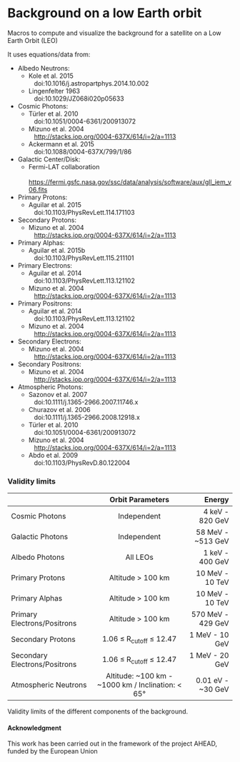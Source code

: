 <h1>Background on a low Earth orbit</h1>

Macros to compute and visualize the background for a satellite on a Low Earth Orbit (LEO)

It uses equations/data from:
* Albedo Neutrons: 
  - Kole et al. 2015\
&nbsp;&nbsp; doi:10.1016/j.astropartphys.2014.10.002
  - Lingenfelter 1963\
&nbsp;&nbsp; doi:10.1029/JZ068i020p05633
* Cosmic Photons: 
  - Türler et al. 2010\
&nbsp;&nbsp; doi:10.1051/0004-6361/200913072
  - Mizuno et al. 2004\
&nbsp;&nbsp; http://stacks.iop.org/0004-637X/614/i=2/a=1113
  - Ackermann et al. 2015\
&nbsp;&nbsp; doi:10.1088/0004-637X/799/1/86
* Galactic Center/Disk: 
  - Fermi-LAT collaboration\
&nbsp;&nbsp; https://fermi.gsfc.nasa.gov/ssc/data/analysis/software/aux/gll_iem_v06.fits
* Primary Protons: 
  - Aguilar et al. 2015\
&nbsp;&nbsp; doi:10.1103/PhysRevLett.114.171103
* Secondary Protons: 
  - Mizuno et al. 2004\
&nbsp;&nbsp; http://stacks.iop.org/0004-637X/614/i=2/a=1113
* Primary Alphas:  
  - Aguilar et al. 2015b\
&nbsp;&nbsp; doi:10.1103/PhysRevLett.115.211101
* Primary Electrons: 
  - Aguilar et al. 2014\
&nbsp;&nbsp; doi:10.1103/PhysRevLett.113.121102
  - Mizuno et al. 2004\
&nbsp;&nbsp; http://stacks.iop.org/0004-637X/614/i=2/a=1113
* Primary Positrons: 
  - Aguilar et al. 2014\
&nbsp;&nbsp; doi:10.1103/PhysRevLett.113.121102
  - Mizuno et al. 2004\
&nbsp;&nbsp; http://stacks.iop.org/0004-637X/614/i=2/a=1113
* Secondary Electrons: 
  - Mizuno et al. 2004\
&nbsp;&nbsp; http://stacks.iop.org/0004-637X/614/i=2/a=1113
* Secondary Positrons: 
  - Mizuno et al. 2004\
&nbsp;&nbsp;  http://stacks.iop.org/0004-637X/614/i=2/a=1113
* Atmospheric Photons: 
  - Sazonov et al. 2007\
&nbsp;&nbsp; doi:10.1111/j.1365-2966.2007.11746.x
  - Churazov et al. 2006\
&nbsp;&nbsp;  doi:10.1111/j.1365-2966.2008.12918.x
  - Türler et al. 2010\
&nbsp;&nbsp; doi:10.1051/0004-6361/200913072
  - Mizuno et al. 2004\
&nbsp;&nbsp; http://stacks.iop.org/0004-637X/614/i=2/a=1113
  - Abdo et al. 2009\
&nbsp;&nbsp; doi:10.1103/PhysRevD.80.122004

<h3>Validity limits</h3>

| | Orbit Parameters | Energy |
| :--- | :---: | ---:|
| Cosmic Photons | Independent | 4 keV - 820 GeV
| Galactic Photons | Independent | 58 MeV -  ~513 GeV
| Albedo Photons | All LEOs | 1 keV - 400 GeV
| Primary Protons | Altitude > 100 km | 10 MeV - 10 TeV
| Primary Alphas | Altitude > 100 km | 10 MeV - 10 TeV
| Primary Electrons/Positrons | Altitude > 100 km | 570 MeV - 429 GeV
| Secondary Protons | 1.06	&le; R<sub>cutoff</sub> &le; 12.47 | 1 MeV - 10 GeV
| Secondary Electrons/Positrons | 1.06	&le; R<sub>cutoff</sub> &le; 12.47 | 1 MeV - 20 GeV
| Atmospheric Neutrons | Altitude: ~100 km - ~1000 km / Inclination: < 65&deg;| 0.01 eV - ~30 GeV

Validity limits of the different components of the background.

<h4>Acknowledgment</h4>
This work has been carried out in the framework of the project AHEAD, funded by the European Union
